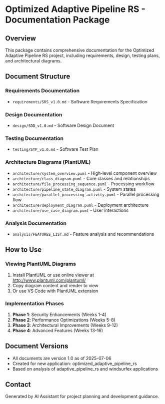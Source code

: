 # Optimized Adaptive Pipeline RS - Documentation Package

## Overview
This package contains comprehensive documentation for the Optimized Adaptive Pipeline RS project, including requirements, design, testing plans, and architectural diagrams.

## Document Structure

### Requirements Documentation
- `requirements/SRS_v1.0.md` - Software Requirements Specification

### Design Documentation  
- `design/SDD_v1.0.md` - Software Design Document

### Testing Documentation
- `testing/STP_v1.0.md` - Software Test Plan

### Architecture Diagrams (PlantUML)
- `architecture/system_overview.puml` - High-level component overview
- `architecture/class_diagram.puml` - Core classes and relationships
- `architecture/file_processing_sequence.puml` - Processing workflow
- `architecture/pipeline_state_diagram.puml` - System states
- `architecture/parallel_processing_activity.puml` - Parallel processing flow
- `architecture/deployment_diagram.puml` - Deployment architecture
- `architecture/use_case_diagram.puml` - User interactions

### Analysis Documentation
- `analysis/FEATURES_LIST.md` - Feature analysis and recommendations

## How to Use

### Viewing PlantUML Diagrams
1. Install PlantUML or use online viewer at http://www.plantuml.com/plantuml/
2. Copy diagram content and render to view
3. Or use VS Code with PlantUML extension

### Implementation Phases
1. **Phase 1**: Security Enhancements (Weeks 1-4)
2. **Phase 2**: Performance Optimizations (Weeks 5-8)  
3. **Phase 3**: Architectural Improvements (Weeks 9-12)
4. **Phase 4**: Advanced Features (Weeks 13-16)

## Document Versions
- All documents are version 1.0 as of 2025-07-06
- Created for new application: optimized_adaptive_pipeline_rs
- Based on analysis of adaptive_pipeline_rs and windsurfex applications

## Contact
Generated by AI Assistant for project planning and development guidance.